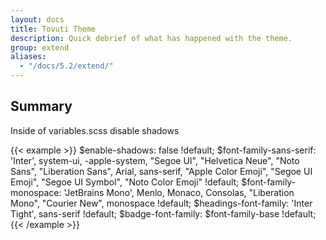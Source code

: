 ```yaml
---
layout: docs
title: Tovuti Theme
description: Quick debrief of what has happened with the theme.
group: extend
aliases:
  - "/docs/5.2/extend/"
---
```



## Summary

Inside of variables.scss disable shadows

{{< example >}}
$enable-shadows:              false !default;
$font-family-sans-serif:      'Inter', system-ui, -apple-system, "Segoe UI", "Helvetica Neue", "Noto Sans", "Liberation Sans", Arial, sans-serif, "Apple Color Emoji", "Segoe UI Emoji", "Segoe UI Symbol", "Noto Color Emoji" !default;
$font-family-monospace:       'JetBrains Mono', Menlo, Monaco, Consolas, "Liberation Mono", "Courier New", monospace !default;
$headings-font-family:        'Inter Tight', sans-serif !default;
$badge-font-family:                 $font-family-base !default;
{{< /example >}}
